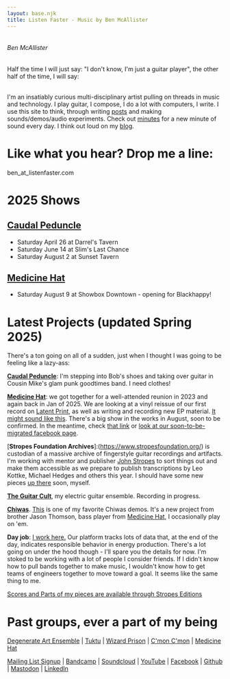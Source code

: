 ```yaml
---
layout: base.njk
title: Listen Faster - Music by Ben McAllister
---
```



<div id="home-header">

<p><img id="randomImage" src="" alt=""></p>


<!-- ![The esteemed composer](/main/img/symbol-designed.png) -->
<!-- [*Photo by Danette Davis*](https://www.danettedavis.com/) -->

###### Ben McAllister

Half the time I will just say: "I don't know, I'm just a guitar player", the other half of the time, I will say:</br></br>

I'm an insatiably curious multi-disciplinary artist pulling on threads in music and technology. I play guitar, I compose, I do a lot with computers, I write. I use this site to think, through writing [posts](/main/#blog-menu) and making sounds/demos/audio experiments. Check out [minutes](/main/1min/) for a new minute of sound every day. I think out loud on my [blog](/main/#blog-menu). 

# Like what you hear? Drop me a line:

ben_at_listenfaster.com

# 2025 Shows

## [**Caudal Peduncle**](https://caudalpeduncle.com/)

- Saturday April 26 at Darrel's Tavern
- Saturday June 14 at Slim's Last Chance
- Saturday August 2 at Sunset Tavern

## [**Medicine Hat**](https://listenfastermusic.bandcamp.com/album/medicine-hat)

- Saturday August 9 at Showbox Downtown - opening for Blackhappy!

# Latest Projects (updated Spring 2025)

There's a ton going on all of a sudden, just when I thought I was going to be feeling like a lazy-ass:</br>

[**Caudal Peduncle**](https://caudalpeduncle.com/): I'm stepping into Bob's shoes and taking over guitar in Cousin Mike's glam punk goodtimes band. I need clothes! 

[**Medicine Hat**](https://listenfastermusic.bandcamp.com/album/medicine-hat): we got together for a well-attended reunion in 2023 and again back in Jan of 2025. We are looking at a vinyl reissue of our first record on [Latent Print](http://latentprintrecords.com/), as well as writing and recording new EP material. [It might sound like this](/main/435/). There's a big show in the works in August, soon to be confirmed. In the meantime, check [that link](https://listenfastermusic.bandcamp.com/album/medicine-hat) or [look at our soon-to-be-migrated facebook page](https://www.facebook.com/MedicineHatSeattle). 

[**Stropes Foundation Archives**]:(https://www.stropesfoundation.org/) is custodian of a massive archive of fingerstyle guitar recordings and artifacts. I'm working with mentor and publisher [John Stropes](https://stropes.com) to sort things out and make them accessible as we prepare to publish transcriptions by Leo Kottke, Michael Hedges and others this year. I should have some new pieces [up there](https://www.stropes.com/ben-mcallister/) soon, myself. 

[**The Guitar Cult**](https://www.theguitarcult.com/), my electric guitar ensemble. Recording in progress.

[**Chiwas**](https://chiwas.bandcamp.com/). [This](/189/) is one of my favorite Chiwas demos. It's a new project from brother Jason Thomson, bass player from [Medicine Hat](https://listenfastermusic.bandcamp.com/album/medicine-hat), I occasionally play on 'em.

**Day job**: [I work here.](https://fiuturx.com) Our platform tracks lots of data that, at the end of the day, indicates responsible behavior in energy production. There's a lot going on under the hood though - I'll spare you the details for now. I'm stoked to be working with a lot of people I consider friends. If I didn't know how to pull bands together to make music, I wouldn't know how to get teams of engineers together to move toward a goal. It seems like the same thing to me. 

[Scores and Parts of my pieces are available through Stropes Editions](https://www.stropes.com/ben-mcallister/)

# Past groups, ever a part of my being

[Degenerate Art Ensemble](https://www.degenerateartensemble.com/) | [Tuktu](https://listenfastermusic.bandcamp.com/album/qayaq-1) | [Wizard Prison](https://wizardprison.bandcamp.com/) | [C'mon C'mon](https://cmoncmon.bandcamp.com/) | [Medicine Hat](https://listenfastermusic.bandcamp.com/album/medicine-hat)



[Mailing List Signup](http://eepurl.com/bbcGMr) | [Bandcamp](https://listenfastermusic.bandcamp.com/) | [Soundcloud](https://soundcloud.com/listenfaster/) | [YouTube](https://www.youtube.com/channel/UCWBSD3mHhaImuKrzbQ0zHQA) | <a rel="me" href="https://www.facebook.com/ben.mcallister">Facebook</a> |  [Github](https://github.com/benmca/) | <a rel="me" href="https://mas.to/@benmca">Mastodon</a> | <a rel="me" href="https://www.linkedin.com/in/listenfaster/">LinkedIn</a>

</div>

<div id="home-body">

<!--
<div class="player">
<div class="header" >
  <p>{{ collections.minutes | length }} minutes and counting.</p>
</div>

  <div id="thing" class="player-wrap cover-art dark" data-title="Minutes" data-artist="Ben Mc" style="background-image: url('');">
    <audio preload></audio>
    <div class="player">
      <p style="font-weight: bold;">Tap date for post:</p>
      <p class="title-text"></p>
      <p class="artist-text ellipsis"></p>
      <div class="controls">
        <div class="play-pause">
          <div class="play-button">
            <svg xmlns="http://www.w3.org/2000/svg" viewBox="0 0 150 150">
              <path d="M43.3,11.1C36.6,7.1 30.3,9.6 30.3,18.6C30.3,27.6 30.3,121.3 30.3,131.7C30.3,142.1 35.6,144 43.6,139.7C51.6,134.7 133.5,87.5 141.5,83C149.3,78.5 149,72.5 141.5,68.2C134,63.8 52.2,16.4 43.3,11.1Z"/>
            </svg>
          </div>
          <div class="pause-button">
            <svg xmlns="http://www.w3.org/2000/svg" viewBox="0 0 48 48">
              <rect width="18%" height="90%" x="22.5%" y="5%" rx="5%" ry="5%"/>
              <rect width="18%" height="90%" x="62.5%" y="5%" rx="5%" ry="5%"/>
            </svg>
          </div>
        </div>
        <div class="prev-button">
          <svg xmlns="http://www.w3.org/2000/svg" viewBox="0 0 24 24">
            <path d="M8.7 12L22 18.9V5.1L8.7 12z"/>
            <path d="M0 12l11.3 6.9V5.1L0 12z"/>
          </svg>
        </div>
        <div class="next-button">
          <svg xmlns="http://www.w3.org/2000/svg" viewBox="0 0 24 24">
            <path d="M15.3 12L2 18.9V5.1L15.3 12z"/>
            <path d="M24 12l-11.3 6.9V5.1L24 12z"/>
          </svg>
        </div>
        <div class="playlist-button">
          <svg viewBox="0 0 48 48">
            <rect width="67%" height="13%" x="28%" y="19%" rx="5%" ry="5%"/>
            <rect width="67%" height="13%" x="28%" y="45%" rx="5%" ry="5%"/>
            <rect width="67%" height="13%" x="28%" y="71%" rx="5%" ry="5%"/>
            <rect width="13%" height="13%" x="5%" y="19%" rx="6.5%" ry="7.5%"/>
            <rect width="13%" height="13%" x="5%" y="45%" rx="6.5%" ry="7.5%"/>
            <rect width="13%" height="13%" x="5%" y="71%" rx="6.5%" ry="7.5%"/>
          </svg>
        </div>
        <div class="seek-wrap"><input type="range" min="0" max="100" step=".1" value="0" class="seek-bar"></div>
        <div class="current-time">0:00:00</div>
        <div class="duration-time">0:00:00</div>
      </div>
    </div>
    <div class="big-play-pause">
      <div class="big-play-button">
        <svg xmlns="http://www.w3.org/2000/svg" viewBox="0 0 150 150">
          <path d="M43.3,11.1C36.6,7.1 30.3,9.6 30.3,18.6C30.3,27.6 30.3,121.3 30.3,131.7C30.3,142.1 35.6,144 43.6,139.7C51.6,134.7 133.5,87.5 141.5,83C149.3,78.5 149,72.5 141.5,68.2C134,63.8 52.2,16.4 43.3,11.1Z"/>
        </svg>
      </div>
      <div class="big-pause-button">
        <svg xmlns="http://www.w3.org/2000/svg" viewBox="0 0 48 48">
          <rect width="18%" height="90%" x="22.5%" y="5%" rx="5%" ry="5%"/>
          <rect width="18%" height="90%" x="62.5%" y="5%" rx="5%" ry="5%"/>
        </svg>
      </div>
    </div>
    <div class="playlist-wrap">
      <h2>Daily Minutes</h2>
      <ol>
        {% for post in collections.minutes | reverse %}
        <li>
          <a href="{{ post.data.audio }}" data-artist="Ben McAllister" data-posturl="{{ post.url | url }}" data-imgurl="{{ post.data.bgImg | url  }}">{{ post.data.date |  friendlyDate('dd LLLL yyyy') }}</a>
        </li>
        {% endfor %}

      </ol>
    </div>
  </div>

<script type="text/javascript" src="/main/js/player.js">

</script>
-->



</div>

</div>
